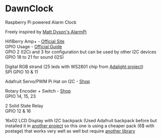 # DawnClock
Raspberry Pi powered Alarm Clock

Freely inspired by [Matt Dyson's AlarmPi](http://mattdyson.org/projects/alarmpi/)

HifiBerry Amp+ - [Official Site](https://www.hifiberry.com/ampplus/)<br>
GPIO Usage - [Official Guide](https://www.hifiberry.com/guides/gpio-usage-of-the-hifiberry-products/)<br>
GPIO 2 (I2C) and 3 for configuration but can be used by other I2C devices<br>
GPIO 18 to 21 for sound (I2S)

Digital RGB strand (25 leds with WS2801 chip from [Adalight project](https://www.adafruit.com/products/322))<br>
SPI GPIO 10 & 11

Adafruit Servo/PWM Pi Hat on I2C - [Shop](https://www.adafruit.com/product/2327)

Rotary Encoder + Switch - [Shop](https://www.adafruit.com/products/377)<br>
GPIO 14, 15, 23

2 Solid State Relay<br>
GPIO 12 & 16

16x02 LCD Display with I2C backpack (Used Adafruit backpack before but installed it in [another project](https://github.com/Emprint/GreenhouseBot) so this one is using a cheaper pack (6$ with postage) that works very well as well but require [another library](https://gist.github.com/DenisFromHR/cc863375a6e19dce359d)
